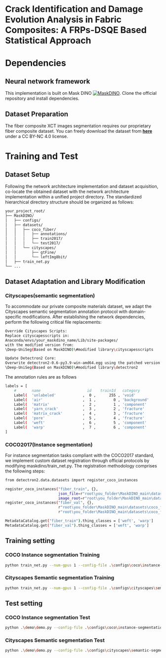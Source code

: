 # Crack Identification and Damage Evolution Analysis in Fabric Composites: A FRPs-DSQE Based Statistical Approach

# Dependencies
## Neural network framework
This implementation is built on Mask DINO [![MaskDINO](https://img.shields.io/badge/Built_with-MaskDINO-FF6F00?logo=github)](https://github.com/IDEA-Research/MaskDINO). Clone the official repository and install dependencies.

## Dataset Preparation
The fiber composite XCT images segmentation requires our proprietary fiber composite dataset. You can freely download the dataset from **[here](https://figshare.com/projects/Crack_Identification_and_Damage_Evolution_Analysis_in_Fabric_Composites_A_FRPs-DSQE_Based_Statistical_Approach/245780)** under a CC BY-NC 4.0 license.

# Training and Test
## Dataset Setup
Following the network architecture implementation and dataset acquisition, co-locate the obtained dataset with the network architecture implementation within a unified project directory. The standardized hierarchical directory structure should be organized as follows:

```bash
your_project_root/
├── MaskDINO/
│   ├── configs/
│   ├── datasets/
│   │   ├── coco_fiber/
│   │   │   ├── annotations/
│   │   │   ├── train2017/
│   │   │   └── test2017/
│   │   └── cityscapes/
│   │       ├── gtFine/
│   │       └── leftImg8bit/
│   ├── train_net.py
└── ... 
```
## Dataset Adaptation and Library Modification
### Cityscapes(semantic segmentation)
To accommodate our private composite materials dataset, we adapt the Cityscapes semantic segmentation annotation protocol with domain-specific modifications. After establishing the network dependencies, perform the following critical file replacements:

```bash
Override Cityscapes Scripts:
Replace cityscapesscripts in:
Anaconda/envs/your_maskdino_name/Lib/site-packages/
with the modified version from:
\Deep-UniSeg(Based on MaskDINO)\#modified library\cityscapesscripts

Update Detectron2 Core:
Overwrite detectron2-0.6-py3.9-win-amd64.egg using the patched version in:
\Deep-UniSeg(Based on MaskDINO)\#modified library\detectron2
```
The annotation rules are as follows
```bash
labels = [
    #       name                     id    trainId   category            catId     hasInstances   ignoreInEval   color
    Label(  'unlabeled'            ,  0 ,      255 , 'void'            , 0       , False        , True         , (  0,  0,  0) ),
    Label(  'air'                  ,  1 ,        0 , 'background'      , 1       , False        , False        , (128, 64,128) ),
    Label(  'matrix'               ,  2 ,        1 , 'component'       , 2       , False        , False        , (244, 35,232) ),
    Label(  'yarn_crack'           ,  3 ,        2 , 'fracture'        , 3       , False        , False        , ( 70, 70, 70) ),
    Label(  'matrix_crack'         ,  4 ,        3 , 'fracture'        , 3       , False        , False        , (102,102,156) ),
    Label(  'pore'                 ,  5 ,        4 , 'fracture'        , 3       , False        , False        , (190,153,153) ),
    Label(  'weft'                 ,  6 ,        5 , 'component'       , 2       , True         , False        , (153,153,153) ),
    Label(  'warp'                 ,  7 ,        6 , 'component'       , 2       , True         , False        , (210,210,210) ),
]
```

### COCO2017(Instance segmentation)
For instance segmentation tasks compliant with the COCO2017 standard, we implement custom dataset registration through official protocols by modifying maskdino/train_net.py. The registration methodology comprises the following steps:

```bash
from detectron2.data.datasets import register_coco_instances

register_coco_instances("fiber_train", {},
                        json_file=r"root\you_folder\MaskDINO_main\datasets\coco_fiber\annotations\instances_train2017.json",
                        image_root=r"root\you_folder\MaskDINO_main\datasets\coco_fiber\train2017")
register_coco_instances("fiber_val", {},
                        r"root\you_folder\MaskDINO_main\datasets\coco_fiber\annotations\instances_val2017.json",
                        r"root\you_folder\MaskDINO_main\datasets\coco_fiber\val2017")

MetadataCatalog.get("fiber_train").thing_classes = ['weft', 'warp']
MetadataCatalog.get("fiber_val").thing_classes = ['weft', 'warp']
```

## Training setting
### COCO Instance segmentation Training
```bash
python train_net.py --num-gpus 1 --config-file .\configs\coco\instance-segmentation\swin\maskdino_R50_bs16_50ep_4s_dowsample1_2048.yaml MODEL.WEIGHTS .\checkpoint\swin_large_patch4_window12_384_22k.pkl
```
### Cityscapes Semantic segmentation Training
```bash
python train_net.py --num-gpus 1 --config-file .\configs\cityscapes\semantic-segmentation\maskdino_R50_bs16_90k_steplr.yaml
```
## Test setting
### COCO Instance segmentation Test
```bash
python .\demo\demo.py --config-file .\configs\coco\instance-segmentation\swin\maskdino_R50_bs16_50ep_4s_dowsample1_2048.yaml --input .\img\Sample_A_warp\*.png --output .\img_ins\Sample_A_warp\ --opts MODEL.WEIGHTS .\weights\model_final_ins.pth
```
### Cityscapes Semantic segmentation Test
```bash
python .\demo\demo.py --config-file .\configs\cityscapes\semantic-segmentation\maskdino_R50_bs16_90k_steplr.yaml --input .\img\Sample_A_warp\*.png --output .\img_sem\Sample_A_warp\ --opts MODEL.WEIGHTS .\weights\model_final_sem.pth
```




































